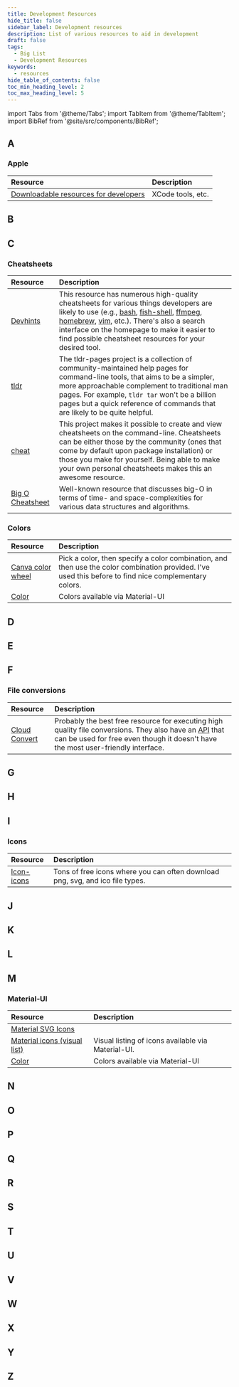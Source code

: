 ```yaml
---
title: Development Resources
hide_title: false
sidebar_label: Development resources
description: List of various resources to aid in development
draft: false
tags: 
  - Big List
  - Development Resources
keywords: 
  - resources
hide_table_of_contents: false
toc_min_heading_level: 2
toc_max_heading_level: 5
---
```


import Tabs from '@theme/Tabs';
import TabItem from '@theme/TabItem';
import BibRef from '@site/src/components/BibRef';

## A

### Apple

| Resource | Description |
| :-- | :-- |
| [Downloadable resources for developers](https://developer.apple.com/download/all/) | XCode tools, etc. |

## B



## C

### Cheatsheets

| Resource | Description |
| :-- | :-- |
| [Devhints](https://devhints.io/) | This resource has numerous high-quality cheatsheets for various things developers are likely to use (e.g., [bash](https://devhints.io/bash), [fish-shell](https://devhints.io/fish-shell), [ffmpeg](https://devhints.io/ffmpeg), [homebrew](https://devhints.io/homebrew), [vim](https://devhints.io/vim), etc.). There's also a search interface on the homepage to make it easier to find possible cheatsheet resources for your desired tool. |
| [tldr](https://github.com/tldr-pages/tldr) | The tldr-pages project is a collection of community-maintained help pages for command-line tools, that aims to be a simpler, more approachable complement to traditional man pages. For example, `tldr tar` won't be a billion pages but a quick reference of commands that are likely to be quite helpful. |
| [cheat](https://github.com/cheat/cheat) | This project makes it possible to create and view cheatsheets on the command-line. Cheatsheets can be either those by the community (ones that come by default upon package installation) or those you make for yourself. Being able to make your own personal cheatsheets makes this an awesome resource. |
| [Big O Cheatsheet](https://www.bigocheatsheet.com/) | Well-known resource that discusses big-O in terms of time- and space-complexities for various data structures and algorithms. |

### Colors

| Resource | Description |
| :-- | :-- |
| [Canva color wheel](https://www.canva.com/colors/color-wheel/) | Pick a color, then specify a color combination, and then use the color combination provided. I've used this before to find nice complementary colors. |
| [Color](https://mui.com/material-ui/customization/color/) | Colors available via Material-UI |

## D



## E



## F

### File conversions

| Resource | Description |
| :-- | :-- |
| [Cloud Convert](https://cloudconvert.com/) | Probably the best free resource for executing high quality file conversions. They also have an [API](https://cloudconvert.com/apis/file-conversion) that can be used for free even though it doesn't have the most user-friendly interface. |

## G



## H



## I

### Icons

| Resource | Description |
| :-- | :-- |
| [Icon-icons](https://icon-icons.com/) | Tons of free icons where you can often download png, svg, and ico file types. |

## J



## K



## L



## M

### Material-UI 

| Resource | Description |
| :-- | :-- |
| [Material SVG Icons](https://mui.com/material-ui/icons/#material-svg-icons) |  |
| [Material icons (visual list)](https://mui.com/material-ui/material-icons/) | Visual listing of icons available via Material-UI. |
| [Color](https://mui.com/material-ui/customization/color/) | Colors available via Material-UI |

## N



## O



## P



## Q



## R



## S



## T



## U



## V



## W



## X



## Y



## Z



